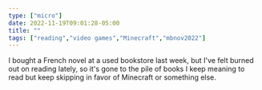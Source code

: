 ```yaml
---
type: ["micro"]
date: 2022-11-19T09:01:28-05:00
title: ""
tags: ["reading","video games","Minecraft","mbnov2022"]
---
```

I bought a French novel at a used bookstore last week, but I've felt burned out on reading lately, so it's gone to the pile of books I keep meaning to read but keep skipping in favor of Minecraft or something else.
